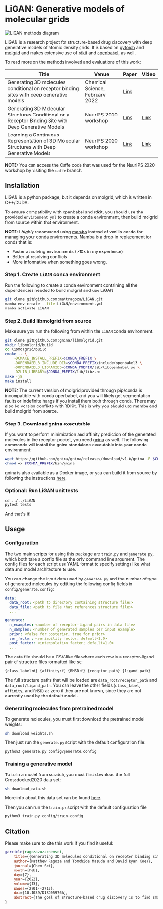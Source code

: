 # LiGAN: Generative models of molecular grids

![LiGAN methods diagram](ligan_methods.png)

LiGAN is a research project for structure-based drug discovery with deep generative models of atomic density grids. It is based on [pytorch](https://github.com/pytorch/pytorch) and [molgrid](https://github.com/gnina/libmolgrid) and makes extensive use of [rdkit](https://github.com/rdkit/rdkit) and [openbabel](https://github.com/openbabel/openbabel), as well.

To read more on the methods involved and evaluations of this work:

| Title       | Venue       | Paper       | Video        |
| ----------- | ----------- | ----------- | ------------ |
| Generating 3D molecules conditional on receptor binding sites with deep generative models | Chemical Science, February 2022 | [Link](https://pubs.rsc.org/en/content/articlehtml/2022/sc/d1sc05976a)       |  |
| Generating 3D Molecular Structures Conditional on a Receptor Binding Site with Deep Generative Models | NeurIPS 2020 workshop | [Link](https://arxiv.org/abs/2010.14442) | [Link](https://youtu.be/zru1FqCd8Ks) |
| Learning a Continuous Representation of 3D Molecular Structures with Deep Generative Models | NeurIPS 2020 workshop | [Link](https://arxiv.org/abs/2010.08687)         | [Link](https://youtu.be/Pyc6xwtGaUM) |

**NOTE:** You can access the Caffe code that was used for the NeurIPS 2020 workshop by visiting the `caffe` branch.

## Installation

LiGAN is a python package, but it depends on molgrid, which is written in C++/CUDA.

To ensure compatibility with openbabel and rdkit, you should use the provided `environment.yml` to create a conda environment, then build molgrid from source within that environment.

**NOTE**: I *highly* recommend using [mamba](https://mamba.readthedocs.io/en/latest/index.html) instead of vanilla conda for managing your conda environments.
Mamba is a drop-in replacement for conda that is:

- Faster at solving environments (>10x in my experience)
- Better at resolving conflicts
- More informative when something goes wrong.

### Step 1. Create `LiGAN` conda environment

Run the following to create a conda environment containing all the dependencies needed to build molgrid and use LiGAN:

```bash
git clone git@github.com:mattragoza/LiGAN.git
mamba env create --file LiGAN/environment.yml
mamba activate LiGAN
```

### Step 2. Build libmolgrid from source

Make sure you run the following from within the `LiGAN` conda environment.

```bash
git clone git@github.com:gnina/libmolgrid.git
mkdir libmolgrid/build
cd libmolgrid/build
cmake .. \
	-DCMAKE_INSTALL_PREFIX=$CONDA_PREFIX \
	-DOPENBABEL3_INCLUDE_DIR=$CONDA_PREFIX/include/openbabel3 \
	-DOPENBABEL3_LIBRARIES=$CONDA_PREFIX/lib/libopenbabel.so \
	-DZLIB_LIBRARY=$CONDA_PREFIX/lib/libz.so
make -j8
make install
```

**NOTE:** The current version of molgrid provided through pip/conda is incompatible with conda openbabel, and you will likely get segmentation faults or indefinite hangs if you install them both through conda. There may also be version conflicts with RDKit. This is why you should use mamba and build molgrid from source.

### Step 3. Download gnina executable

If you want to perform minimization and affinity prediction of the generated molecules in the receptor pocket, you need [gnina](https://github.com/gnina/gnina) as well. The following commands will install the gnina standalone executable into your conda environment:

```bash
wget https://github.com/gnina/gnina/releases/download/v1.0/gnina -P $CONDA_PREFIX/bin
chmod +x $CONDA_PREFIX/bin/gnina
```

gnina is also available as a Docker image, or you can build it from source by following the instructions [here](https://github.com/gnina/gnina#Installation).

### Optional: Run LiGAN unit tests

```
cd ../../LiGAN
pytest tests
```

And that's it!

## Usage

### Configuration

The two main scripts for using this package are `train.py` and `generate.py`, which both take a config file as the only command line argument. The config files for each script use YAML format to specify settings like what data and model architecture to use.

You can change the input data used by `generate.py` and the number of type of generated molecules by editting the following config fields in `config/generate.config`:

```yaml
data:
  data_root: <path to directory containing structure files>
  data_file: <path to file that references structure files>
  ...

generate:
  n_examples: <number of receptor-ligand pairs in data file>
  n_samples: <number of generated samples per input example>
  prior: <false for posterior, true for prior>
  var_factor: <variability factor; default=1.0>
  post_factor: <interpolation factor; default=1.0>
  ...

```

The data file should be a CSV-like file where each row is a receptor-ligand pair of structure files formatted like so:

```python
{class_label:d} {affinity:f} {RMSD:f} {receptor_path} {ligand_path}
```

The full structure paths that will be loaded are `data_root/receptor_path` and `data_root/ligand_path`. You can leave the other fields (`class_label`, `affinity`, and `RMSD`) as zero if they are not known, since they are not currently used by the default model.

### Generating molecules from pretrained model

To generate molecules, you must first download the pretrained model weights:

```bash
sh download_weights.sh
```

Then just run the `generate.py` script with the default configuration file:

```bash
python3 generate.py config/generate.config
```

### Training a generative model

To train a model from scratch, you must first download the full Crossdocked2020 data set:

```bash
sh download_data.sh
```

More info about this data set can be found [here](https://github.com/gnina/models/tree/master/data/CrossDocked2020).

Then you can run the `train.py` script with the default configuration file:

```bash
python3 train.py config/train.config
```

## Citation

Please make sure to cite this work if you find it useful:

```bibtex
@article{ragoza2022chemsci,
	title={{Generating 3D molecules conditional on receptor binding sites with deep generative models}},
	author={Matthew Ragoza and Tomohide Masuda and David Ryan Koes},
	journal={Chem Sci},
	month={Feb},
	day={7},
	year={2022},
	volume={13},
	pages={2701--2713},
	doi={10.1039/D1SC05976A},
	abstract={The goal of structure-based drug discovery is to find small molecules that bind to a given target protein. Deep learning has been used to generate drug-like molecules with certain cheminformatic properties, but has not yet been applied to generating 3D molecules predicted to bind to proteins by sampling the conditional distribution of protein–ligand binding interactions. In this work, we describe for the first time a deep learning system for generating 3D molecular structures conditioned on a receptor binding site. We approach the problem using a conditional variational autoencoder trained on an atomic density grid representation of cross-docked protein–ligand structures. We apply atom fitting and bond inference procedures to construct valid molecular conformations from generated atomic densities. We evaluate the properties of the generated molecules and demonstrate that they change significantly when conditioned on mutated receptors. We also explore the latent space learned by our generative model using sampling and interpolation techniques. This work opens the door for end-to-end prediction of stable bioactive molecules from protein structures with deep learning.},
}
```
